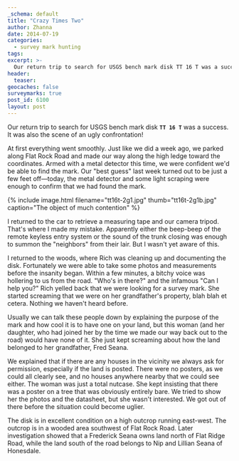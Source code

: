 ```yaml
---
_schema: default
title: "Crazy Times Two"
author: Zhanna
date: 2014-07-19
categories:
  - survey mark hunting
tags:
excerpt: >-
  Our return trip to search for USGS bench mark disk TT 16 T was a success. It was also the scene of an ugly confrontation!
header:
  teaser:
geocaches: false
surveymarks: true
post_id: 6100
layout: post   
---
```


Our return trip to search for USGS bench mark disk **`TT 16 T`** was a success. It was also the scene of an ugly confrontation!

At first everything went smoothly. Just like we did a week ago, we parked along Flat Rock Road and made our way along the high ledge toward the coordinates. Armed with a metal detector this time, we were confident we'd be able to find the mark. Our "best guess" last week turned out to be just a few feet off—today, the metal detector and some light scraping were enough to confirm that we had found the mark.

{% include image.html filename="tt16t-2g1.jpg" thumb="tt16t-2g1b.jpg" caption="The object of much contention" %}

I returned to the car to retrieve a measuring tape and our camera tripod. That's where I made my mistake. Apparently either the beep-beep of the remote keyless entry system or the sound of the trunk closing was enough to summon the "neighbors" from their lair. But I wasn't yet aware of this.

I returned to the woods, where Rich was cleaning up and documenting the disk. Fortunately we were able to take some photos and measurements before the insanity began. Within a few minutes, a bitchy voice was hollering to us from the road. "Who's in there?" and the infamous "Can I help you?" Rich yelled back that we were looking for a survey mark. She started screaming that we were on her grandfather's property, blah blah et cetera. Nothing we haven't heard before.

Usually we can talk these people down by explaining the purpose of the mark and how cool it is to have one on your land, but this woman (and her daughter, who had joined her by the time we made our way back out to the road) would have none of it. She just kept screaming about how the land belonged to her grandfather, Fred Seana.

We explained that if there are any houses in the vicinity we always ask for permission, especially if the land is posted. There were no posters, as we could all clearly see, and no houses anywhere nearby that we could see either. The woman was just a total nutcase. She kept insisting that there was a poster on a tree that was obviously entirely bare. We tried to show her the photos and the datasheet, but she wasn't interested. We got out of there before the situation could become uglier.

The disk is in excellent condition on a high outcrop running east-west. The outcrop is in a wooded area southwest of Flat Rock Road. Later investigation showed that a Frederick Seana owns land north of Flat Ridge Road, while the land south of the road belongs to Nip and Lillian Seana of Honesdale.

